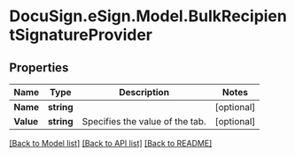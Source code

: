 # DocuSign.eSign.Model.BulkRecipientSignatureProvider
## Properties

Name | Type | Description | Notes
------------ | ------------- | ------------- | -------------
**Name** | **string** |  | [optional] 
**Value** | **string** | Specifies the value of the tab.  | [optional] 

[[Back to Model list]](../README.md#documentation-for-models) [[Back to API list]](../README.md#documentation-for-api-endpoints) [[Back to README]](../README.md)

